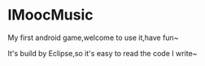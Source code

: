 IMoocMusic
==========

My first android game,welcome to use it,have fun~

It's build by Eclipse,so it's easy to read the code I write~
